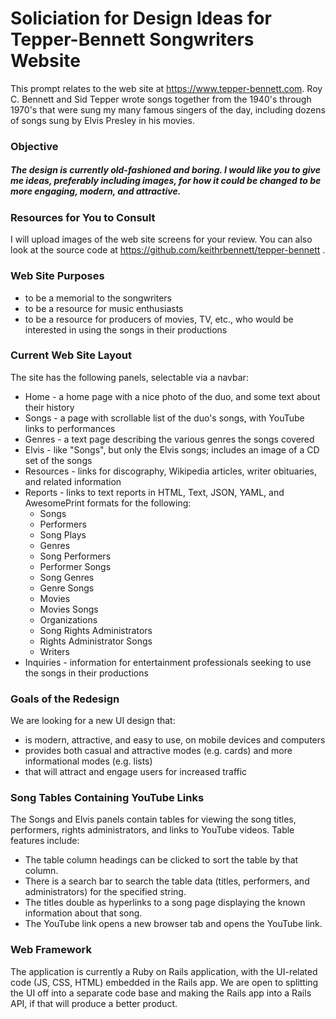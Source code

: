 # Soliciation for Design Ideas for Tepper-Bennett Songwriters Website

This prompt relates to the web site at https://www.tepper-bennett.com. Roy C. Bennett and Sid Tepper wrote songs together from the 1940's through 1970's that were sung my many famous singers of the day, including dozens of songs sung by Elvis Presley in his movies.

### Objective

##### The design is currently old-fashioned and boring. I would like you to give me ideas, preferably including images, for how it could be changed to be more engaging, modern, and attractive.

### Resources for You to Consult

I will upload images of the web site screens for your review. You can also look at the source code at https://github.com/keithrbennett/tepper-bennett .

### Web Site Purposes

* to be a memorial to the songwriters 
* to be a resource for music enthusiasts
* to be a resource for producers of movies, TV, etc., who would be interested in using the songs in their productions

### Current Web Site Layout

The site has the following panels, selectable via a navbar:

* Home - a home page with a nice photo of the duo, and some text about their history
* Songs - a page with scrollable list of the duo's songs, with YouTube links to performances
* Genres - a text page describing the various genres the songs covered
* Elvis - like "Songs", but only the Elvis songs; includes an image of a CD set of the songs
* Resources - links for discography, Wikipedia articles, writer obituaries, and related information
* Reports - links to text reports in HTML, Text, JSON, YAML, and AwesomePrint formats for the following:
    * Songs
    * Performers
    * Song Plays
    * Genres
    * Song Performers
    * Performer Songs
    * Song Genres
    * Genre Songs
    * Movies
    * Movies Songs
    * Organizations
    * Song Rights Administrators
    * Rights Administrator Songs
    * Writers
* Inquiries - information for entertainment professionals seeking to use the songs in their productions

### Goals of the Redesign

We are looking for a new UI design that:

* is modern, attractive, and easy to use, on mobile devices and computers
* provides both casual and attractive modes (e.g. cards) and more informational modes (e.g. lists)
* that will attract and engage users for increased traffic

### Song Tables Containing YouTube Links

The Songs and Elvis panels contain tables for viewing the song titles, performers, rights administrators, and links to YouTube videos. Table features include:

* The table column headings can be clicked to sort the table by that column.
* There is a search bar to search the table data (titles, performers, and administrators) for the specified string.
* The titles double as hyperlinks to a song page displaying the known information about that song.
* The YouTube link opens a new browser tab and opens the YouTube link.

### Web Framework

The application is currently a Ruby on Rails application, with the UI-related code (JS, CSS, HTML) embedded in the Rails app. We are open to splitting the UI off into a separate code base and making the Rails app into a Rails API, if that will produce a better product.

